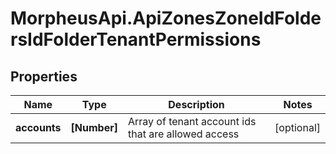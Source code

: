 # MorpheusApi.ApiZonesZoneIdFoldersIdFolderTenantPermissions

## Properties

Name | Type | Description | Notes
------------ | ------------- | ------------- | -------------
**accounts** | **[Number]** | Array of tenant account ids that are allowed access | [optional] 


